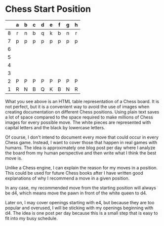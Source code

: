 # Chess Start Position


||a|b|c|d|e|f|g|h|
|:---:|:---:|:---:|:---:|:---:|:---:|:---:|:---:|:---:|
| 8 | r | n | b | q | k | b | n | r |
| 7 | p | p | p | p | p | p | p | p |
| 6 |   |   |   |   |   |   |   |   |
| 5 |   |   |   |   |   |   |   |   |
| 4 |   |   |   |   |   |   |   |   |
| 3 |   |   |   |   |   |   |   |   |
| 2 | P | P | P | P | P | P | P | P |
| 1 | R | N | B | Q | K | B | N | R |

What you see above is an HTML table representation of a Chess board. It is not perfect, but it is a convenient way to avoid the use of images when creating documentation on different Chess positions. Using plain text saves a lot of space compared to the space required to make millions of Chess images for every possible move. The white pieces are represented with capital letters and the black by lowercase letters.

Of course, I don't intend to document every move that could occur in every Chess game. Instead, I want to cover those that happen in real games with humans. The idea is approximately one blog post per day where I analyze the board from my human perspective and then write what I think the best move is.

Unlike a Chess engine, I can explain the reason for my moves in a position. This could be used for future Chess books after I have written good explanations of why I recommend a move in a given position.

In any case, my recommended move from the starting position will always be d4, which means move the pawn in front of the white queen to d4.

Later on, I may cover openings starting with e4, but because they are too popular and overused, I will be sticking with my openings beginning with d4. The idea is one post per day because this is a small step that is easy to fit into my busy schedule.
